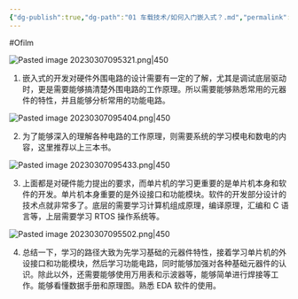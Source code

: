 ```yaml
---
{"dg-publish":true,"dg-path":"01 车载技术/如何入门嵌入式？.md","permalink":"/01 车载技术/如何入门嵌入式？/","created":"2022-07-10T15:43:19.000+08:00","updated":"2025-06-30T21:30:22.000+08:00"}
---
```


#Ofilm

![Pasted image 20230307095321.png|450](/img/user/0.Asset/resource/Pasted%20image%2020230307095321.png)

1. 嵌入式的开发对硬件外围电路的设计需要有一定的了解，尤其是调试底层驱动时，更是需要能够搞清楚外围电路的工作原理。所以需要能够熟悉常用的元器件的特性，并且能够分析常用的功能电路。

![Pasted image 20230307095404.png|450](/img/user/0.Asset/resource/Pasted%20image%2020230307095404.png)

2. 为了能够深入的理解各种电路的工作原理，则需要系统的学习模电和数电的内容，这里推荐以上三本书。

![Pasted image 20230307095433.png|450](/img/user/0.Asset/resource/Pasted%20image%2020230307095433.png)

3. 上面都是对硬件能力提出的要求，而单片机的学习更重要的是单片机本身和软件的开发。单片机本身重要的是外设接口和功能模块。软件的开发部分设计的技术点就非常多了。底层的需要学习计算机组成原理，编译原理，汇编和 C 语言等，上层需要学习 RTOS 操作系统等。

  ![Pasted image 20230307095502.png|450](/img/user/0.Asset/resource/Pasted%20image%2020230307095502.png)
  
4. 总结一下，学习的路径大致为先学习基础的元器件特性，接着学习单片机的外设接口和功能模块，然后学习功能电路，同时能够加强对各种基础元器件的认识。除此以外，还需要能够使用万用表和示波器等，能够简单进行焊接等工作。能够看懂数据手册和原理图。熟悉 EDA 软件的使用。

